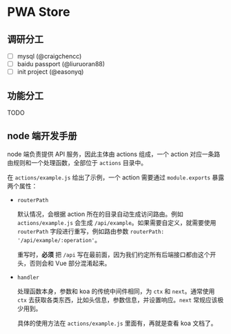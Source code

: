# PWA Store

## 调研分工

- [ ] mysql (@craigchencc)
- [ ] baidu passport (@liuruoran88)
- [ ] init project (@easonyq)

## 功能分工

TODO

## node 端开发手册

node 端负责提供 API 服务，因此主体由 actions 组成，一个 action 对应一条路由规则和一个处理函数，全部位于 `actions` 目录中。

在 `actions/example.js` 给出了示例，一个 action 需要通过 `module.exports` 暴露两个属性：

* `routerPath`

    默认情况，会根据 action 所在的目录自动生成访问路由。例如 `actions/example.js` 会生成 `/api/example`。如果需要自定义，就需要使用 `routerPath` 字段进行重写，例如路由参数 `routerPath: '/api/example/:operation'`。

    重写时，**必须** 把 `/api` 写在最前面，因为我们约定所有后端接口都由这个开头，否则会和 Vue 部分混淆起来。

* `handler`

    处理函数本身，参数和 koa 的传统中间件相同，为 `ctx` 和 `next`。通常使用 `ctx` 去获取各类东西，比如头信息，参数信息，并设置响应。`next` 常规应该极少用到。

    具体的使用方法在 `actions/example.js` 里面有，再就是查看 koa 文档了。

